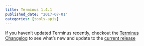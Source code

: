 ```yaml
---
title: Terminus 1.4.1
published_date: "2017-07-01"
categories: [tools-apis]
---
```

If you haven’t updated Terminus recently, checkout the [Terminus Changelog](/terminus/updates/#changelog) to see what’s new and update to the [current release](/terminus/updates/#update-to-the-current-release-)
